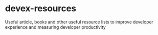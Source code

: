# devex-resources
Useful article, books and other useful resource lists to improve developer experience and measuring developer productivity
